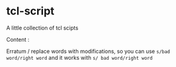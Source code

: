 # tcl-script

A little collection of tcl scipts

Content : 

Erratum / replace words
with modifications, so you can use `s/bad word/right word` and it works with `s/ bad word/right word`
